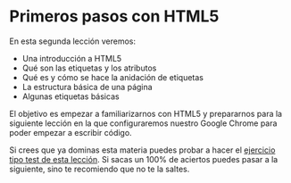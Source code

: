# Primeros pasos con HTML5

En esta segunda lección veremos:
* Una introducción a HTML5
* Qué son las etiquetas y los atributos
* Qué es y cómo se hace la anidación de etiquetas
* La estructura básica de una página
* Algunas etiquetas básicas

El objetivo es empezar a familiarizarnos con HTML5 y prepararnos para la siguiente lección en la que configuraremos nuestro Google Chrome para poder empezar a escribir código.

Si crees que ya dominas esta materia puedes probar a hacer el [ejercicio tipo test de esta lección](http://www.cursohtml5desdecero.com/tests/leccion2.html). Si sacas un 100% de aciertos puedes pasar a la siguiente, sino te recomiendo que no te la saltes.